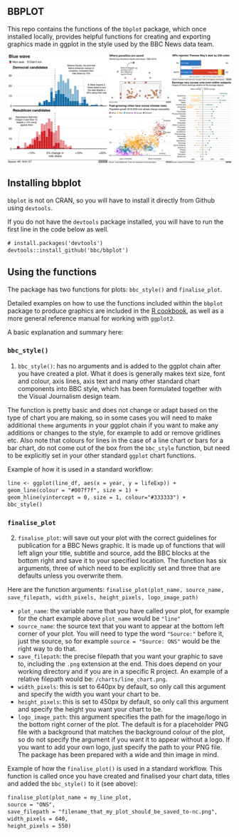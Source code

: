 ## BBPLOT

This repo contains the functions of the `bbplot` package, which once installed locally, provides helpful functions for creating and exporting  graphics made in ggplot in the style used by the BBC News data team.

![Example of graphics created using the bbplot package](chart_examples/bbplot_example_plots.png)

## Installing bbplot

`bbplot` is not on CRAN, so you will have to install it directly from Github using `devtools`. 

If you do not have the `devtools` package installed, you will have to run the first line in the code below as well. 

```
# install.packages('devtools')
devtools::install_github('bbc/bbplot')
```

## Using the functions

The package has two functions for plots: `bbc_style()` and `finalise_plot`.

Detailed examples on how to use the functions included within the `bbplot` package to produce graphics are included in the [R cookbook](https://bbc.github.io/rcookbook/), as well as a more general reference manual for working with `ggplot2`.

A basic explanation and summary here:

### `bbc_style()`

1. `bbc_style()`: has no arguments and is added to the ggplot chain after you have created a plot. What it does is generally makes text size, font and colour, axis lines, axis text and many other standard chart components into BBC style, which has been formulated together with the Visual Journalism design team. 

The function is pretty basic and does not change or adapt based on the type of chart you are making, so in some cases you will need to make additional `theme` arguments in your ggplot chain if you want to make any additions or changes to the style, for example to add or remove gridlines etc. Also note that colours for lines in the case of a line chart or bars for a bar chart, do not come out of the box from the `bbc_style` function, but need to be explicitly set in your other standard `ggplot` chart functions.

Example of how it is used in a standard workflow:

```
line <- ggplot(line_df, aes(x = year, y = lifeExp)) +
geom_line(colour = "#007f7f", size = 1) +
geom_hline(yintercept = 0, size = 1, colour="#333333") +
bbc_style()
```
### `finalise_plot`

2. `finalise_plot`: will save out your plot with the correct guidelines for publication for a BBC News graphic. It is made up of functions that will left align your title, subtitle and source, add the BBC blocks at the bottom right and save it to your specified location. The function has six arguments, three of which need to be explicitly set and three that are defaults unless you overwrite them.  

Here are the function arguments:
`finalise_plot(plot_name, source_name, save_filepath, width_pixels, height_pixels, logo_image_path)`

* `plot_name`: the variable name that you have called your plot, for example for the chart example above `plot_name` would be `"line"`    
*  `source_name`: the source text that you want to appear at the bottom left corner of your plot. You will need to type the word `"Source:"`  before it, just the source, so for example `source = "Source: ONS"` would be the right way to do that.
* `save_filepath`: the precise filepath that you want your graphic to save to, including the `.png` extension at the end. This does depend on your working directory and if you are in a specific R project. An example of a relative filepath would be: `/charts/line_chart.png`.  
* `width_pixels`: this is set to 640px by default, so only call this argument and specify the width you want your chart to be. 
* `height_pixels`: this is set to 450px by default, so only call this argument and specify the height you want your chart to be. 
* `logo_image_path`: this argument specifies the path for the image/logo in the bottom right corner of the plot. The default is for a placeholder PNG file with a background that matches the background colour of the plot, so do not specify the argument if you want it to appear without a logo. If you want to add your own logo, just specify the path to your PNG file. The package has been prepared with a wide and thin image in mind. 

Example of how the `finalise_plot()` is used in a standard workflow. This function is called once you have created and finalised your chart data, titles and added the `bbc_style()` to it (see above):

```
finalise_plot(plot_name = my_line_plot,
source = "ONS",
save_filepath = "filename_that_my_plot_should_be_saved_to-nc.png",
width_pixels = 640,
height_pixels = 550)
```
